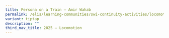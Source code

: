 ```yaml
---
title: Persona on a Train – Amir Wahab
permalink: /elis/learning-communities/swi-continuity-activities/locomotion/amir-wahab/
variant: tiptap
description: ""
third_nav_title: 2025 – Locomotion
---
```

